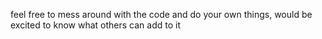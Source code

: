 feel free to mess around with the code and do your own things, would be excited to know what others can add to it
